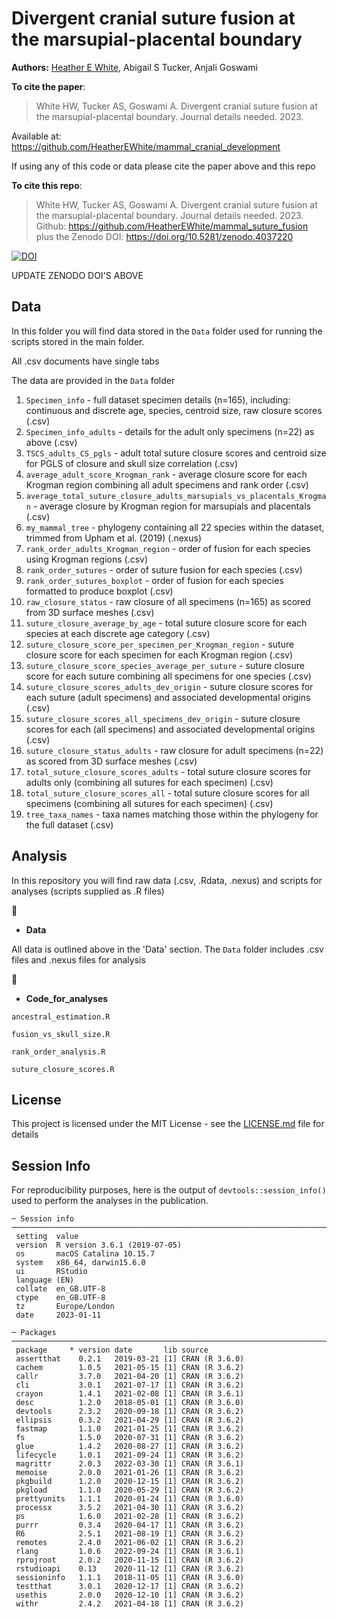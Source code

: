 # Divergent cranial suture fusion at the marsupial-placental boundary

__Authors:__
[Heather E White](mailto:heather.white.17@ucl.ac.uk), 
Abigail S Tucker,
Anjali Goswami

__To cite the paper__: 

>White HW, Tucker AS, Goswami A. Divergent cranial suture fusion at the marsupial-placental boundary. Journal details needed. 2023.

Available at: https://github.com/HeatherEWhite/mammal_cranial_development

If using any of this code or data please cite the paper above and this repo

__To cite this repo__: 

> White HW, Tucker AS, Goswami A. Divergent cranial suture fusion at the marsupial-placental boundary. Journal details needed. 2023. Github: https://github.com/HeatherEWhite/mammal_suture_fusion plus the Zenodo DOI: https://doi.org/10.5281/zenodo.4037220

[![DOI](https://zenodo.org/badge/DOI/10.5281/zenodo.4037220.svg)](https://doi.org/10.5281/zenodo.4037220)

UPDATE ZENODO DOI'S ABOVE


## Data

In this folder you will find data stored in the `Data` folder used for running the scripts stored in the main folder.

All .csv documents have single tabs 

The data are provided in the `Data` folder
1. `Specimen_info` - full dataset specimen details (n=165), including: continuous and discrete age, species, centroid size, raw closure scores (.csv)
2. `Specimen_info_adults` - details for the adult only specimens (n=22) as above (.csv)
3. `TSCS_adults_CS_pgls` - adult total suture closure scores and centroid size for PGLS of closure and skull size correlation (.csv)
4. `average_adult_score_Krogman_rank` - average closure score for each Krogman region combining all adult specimens and rank order (.csv)
5. `average_total_suture_closure_adults_marsupials_vs_placentals_Krogman` - average closure by Krogman region for marsupials and placentals (.csv)
6. `my_mammal_tree` - phylogeny containing all 22 species within the dataset, trimmed from Upham et al. (2019) (.nexus)
7. `rank_order_adults_Krogman_region` - order of fusion for each species using Krogman regions (.csv)
8. `rank_order_sutures` - order of suture fusion for each species (.csv)
9. `rank_order_sutures_boxplot` - order of fusion for each species formatted to produce boxplot (.csv)
10. `raw_closure_status` - raw closure of all specimens (n=165) as scored from 3D surface meshes (.csv)
11. `suture_closure_average_by_age` - total suture closure score for each species at each discrete age category (.csv)
12. `suture_closure_score_per_specimen_per_Krogman_region` - suture closure score for each specimen for each Krogman region (.csv)
13. `suture_closure_score_species_average_per_suture` - suture closure score for each suture combining all specimens for one species (.csv)
14. `suture_closure_scores_adults_dev_origin` - suture closure scores for each suture (adult specimens) and associated developmental origins (.csv)
15. `suture_closure_scores_all_specimens_dev_origin` - suture closure scores for each (all specimens) and associated developmental origins (.csv)
16. `suture_closure_status_adults` - raw closure for adult specimens (n=22) as scored from 3D surface meshes (.csv)
17. `total_suture_closure_scores_adults` - total suture closure scores for adults only (combining all sutures for each specimen) (.csv)
18. `total_suture_closure_scores_all` - total suture closure scores for all specimens (combining all sutures for each specimen) (.csv)
19. `tree_taxa_names` - taxa names matching those within the phylogeny for the full dataset (.csv)

## Analysis
In this repository you will find raw data (.csv, .Rdata, .nexus) and scripts for analyses (scripts supplied as .R files)

 :file_folder:
* **Data**

All data is outlined above in the 'Data' section. The `Data` folder includes .csv files and .nexus files for analysis

 :file_folder:
* **Code_for_analyses**

`ancestral_estimation.R`

`fusion_vs_skull_size.R`

`rank_order_analysis.R`

`suture_closure_scores.R`



## License
This project is licensed under the MIT License - see the [LICENSE.md](https://github.com/HeatherEWhite/suture_complexity_metrics/blob/master/LICENSE) file for details

## Session Info
For reproducibility purposes, here is the output of `devtools::session_info()` used to perform the analyses in the publication. 

```{r}
─ Session info ──────────────────────────────────────────────────────────────────────────────────
 setting  value                       
 version  R version 3.6.1 (2019-07-05)
 os       macOS Catalina 10.15.7      
 system   x86_64, darwin15.6.0        
 ui       RStudio                     
 language (EN)                        
 collate  en_GB.UTF-8                 
 ctype    en_GB.UTF-8                 
 tz       Europe/London               
 date     2023-01-11                  

─ Packages ──────────────────────────────────────────────────────────────────────────────────────
 package     * version date       lib source        
 assertthat    0.2.1   2019-03-21 [1] CRAN (R 3.6.0)
 cachem        1.0.5   2021-05-15 [1] CRAN (R 3.6.2)
 callr         3.7.0   2021-04-20 [1] CRAN (R 3.6.2)
 cli           3.0.1   2021-07-17 [1] CRAN (R 3.6.2)
 crayon        1.4.1   2021-02-08 [1] CRAN (R 3.6.1)
 desc          1.2.0   2018-05-01 [1] CRAN (R 3.6.0)
 devtools      2.3.2   2020-09-18 [1] CRAN (R 3.6.2)
 ellipsis      0.3.2   2021-04-29 [1] CRAN (R 3.6.2)
 fastmap       1.1.0   2021-01-25 [1] CRAN (R 3.6.2)
 fs            1.5.0   2020-07-31 [1] CRAN (R 3.6.2)
 glue          1.4.2   2020-08-27 [1] CRAN (R 3.6.2)
 lifecycle     1.0.1   2021-09-24 [1] CRAN (R 3.6.2)
 magrittr      2.0.3   2022-03-30 [1] CRAN (R 3.6.1)
 memoise       2.0.0   2021-01-26 [1] CRAN (R 3.6.2)
 pkgbuild      1.2.0   2020-12-15 [1] CRAN (R 3.6.2)
 pkgload       1.1.0   2020-05-29 [1] CRAN (R 3.6.2)
 prettyunits   1.1.1   2020-01-24 [1] CRAN (R 3.6.0)
 processx      3.5.2   2021-04-30 [1] CRAN (R 3.6.2)
 ps            1.6.0   2021-02-28 [1] CRAN (R 3.6.2)
 purrr         0.3.4   2020-04-17 [1] CRAN (R 3.6.2)
 R6            2.5.1   2021-08-19 [1] CRAN (R 3.6.2)
 remotes       2.4.0   2021-06-02 [1] CRAN (R 3.6.2)
 rlang         1.0.6   2022-09-24 [1] CRAN (R 3.6.1)
 rprojroot     2.0.2   2020-11-15 [1] CRAN (R 3.6.2)
 rstudioapi    0.13    2020-11-12 [1] CRAN (R 3.6.2)
 sessioninfo   1.1.1   2018-11-05 [1] CRAN (R 3.6.0)
 testthat      3.0.1   2020-12-17 [1] CRAN (R 3.6.2)
 usethis       2.0.0   2020-12-10 [1] CRAN (R 3.6.2)
 withr         2.4.2   2021-04-18 [1] CRAN (R 3.6.2)
```
